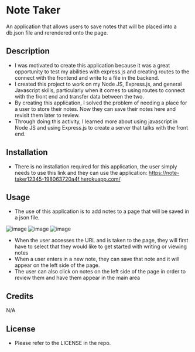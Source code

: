 # Note Taker
An application that allows users to save notes that will be placed into a db.json file and rerendered onto the page.

## Description

- I was motivated to create this application because it was a great opportunity to test my abilities with express.js and creating routes to the connect with the frontend and write to a file in the backend.
- I created this project to work on my Node JS, Express.js, and general Javascript skills, particularly when it comes to using routes to connect with the front end and transfer data between the two.
- By creating this application, I solved the problem of needing a place for a user to store their notes. Now they can save their notes here and revisit them later to review.
- Through doing this activity, I learned more about using javascript in Node JS and using Express.js to create a server that talks with the front end.

## Installation

- There is no installation required for this application, the user simply needs to use this link and they can use the application:
  https://note-taker12345-198063720a4f.herokuapp.com/ 

## Usage

- The use of this application is to add notes to a page that will be saved in a json file.

![image](https://github.com/mleblanc94/note-taker/assets/60248680/c30b25e7-a434-4581-8d7a-e62fae2033bb)
![image](https://github.com/mleblanc94/note-taker/assets/60248680/2a1ee39d-9a33-407a-9ef4-36e51d5659ba)
![image](https://github.com/mleblanc94/note-taker/assets/60248680/fb24dc7d-c1ed-4e62-b835-cd1a3bf5a10f)


- When the user accesses the URL and is taken to the page, they will first have to select that they would like to get started with writing or viewing notes
- When a user enters in a new note, they can save that note and it will appear on the left side of the page.
- The user can also click on notes on the left side of the page in order to review them and have them appear in the main area

## Credits

N/A

## License

- Please refer to the LICENSE in the repo.
